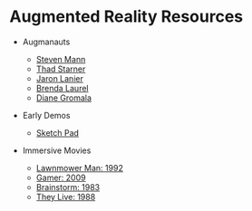 Augmented Reality Resources
======================================

* Augmanauts 
    
    * [Steven Mann](http://wearcam.org/steve.html) 
    * [Thad Starner ](http://www.cc.gatech.edu/~thad/)
    * [Jaron Lanier ](http://www.jaronlanier.com/)
    * [Brenda Laurel](https://vimeo.com/20338217)
    * [Diane Gromala](http://www.youtube.com/watch?v=cRdarMz--Pw)
    
* Early Demos 
   
    * [Sketch Pad](http://www.youtube.com/watch?v=USyoT_Ha_bA)

* Immersive Movies 
    
    * [Lawnmower Man: 1992](http://www.youtube.com/watch?v=YCxFGxqLsHE)
    * [Gamer: 2009](http://www.imdb.com/title/tt1034032/)
    * [Brainstorm: 1983](http://www.imdb.com/title/tt0085271/)
    * [They Live: 1988](http://www.youtube.com/watch?v=iJC4R1uXDaE)




